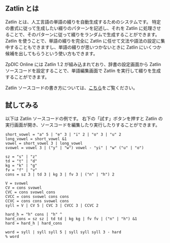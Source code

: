 <!-- title: Zatlin とは -->


## Zatlin とは
Zatlin とは、人工言語の単語の綴りを自動生成するためのシステムです。
特定の書式に従って生成したい綴りのパターンを記述し、それを Zatlin に処理させることで、そのパターンに従って綴りをランダムで生成することができます。
Zatlin を使うことで、単語の綴りを完全に Zatlin に任せて文法や語法の設定に集中することもできますし、単語の綴りが思いつかないときに Zatlin にいくつか候補を出してもらうという使い方もできます。

ZpDIC Online には Zatlin 1.2 が組み込まれており、辞書の設定画面から Zatlin ソースコードを設定することで、単語編集画面で Zatlin を実行して綴りを生成することができます。

Zatlin ソースコードの書き方については、[こちら](/document/zatlin/introduction)をご覧ください。

## 試してみる
以下は Zatlin ソースコードの例です。
右下の「試す」ボタンを押すと Zatlin の実行画面が開き、ソースコードを編集したり実行したりすることができます。
```zatlin-try
short_vowel = "a" 5 | "e" 3 | "i" 2 | "o" 3 | "u" 2
long_vowel = short_vowel &1
vowel = short_vowel 3 | long_vowel
svowel = vowel 3 | ("y" | "w") vowel - "yi" | "w" ("u" | "o")

sz = "s" | "z"
td = "t" | "d"
kg = "k" | "g"
fv = "f" | "v"
cons = sz 3 | td 3 | kg 3 | fv 3 | ("n" | "h") 2

V = svowel
CV = cons svowel
CVC = cons svowel cons
CVCC = cons svowel cons cons
CCVC = cons cons svowel cons
syll = V | CV 5 | CVC 3 | CVCC 3 | CCVC 2

hard_h = "h" cons | "h" ^
hard_cons = sz sz | td td | kg kg | fv fv | ("n" | "h") &1
hard = hard_h | hard_cons

word = syll | syll syll 5 | syll syll syll 3 - hard
% word
```